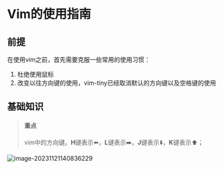 # Vim的使用指南

## 前提

在使用vim之前，首先需要克服一些常用的使用习惯：

1. 杜绝使用鼠标
2. 改变以往方向键的使用，vim-tiny已经取消默认的方向键以及空格键的使用

## 基础知识

> #### 重点
>
> vim中的方向键。**H**键表示⬅️，**L**键表示➡️，**J**键表示⬇️，**K**键表示⬆️；

![image-20231121140836229](https://raw.githubusercontent.com/tiansy9981/images/master/image-20231121140836229.png?token=AEL2C6YIGIA7LHXF7J24I3LFLRE2M)